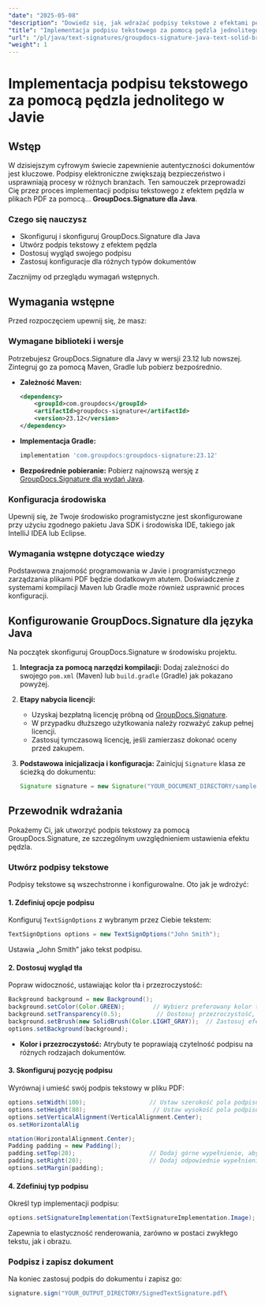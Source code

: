 ```yaml
---
"date": "2025-05-08"
"description": "Dowiedz się, jak wdrażać podpisy tekstowe z efektami pędzla w plikach PDF za pomocą GroupDocs.Signature dla Java. Zwiększ bezpieczeństwo dokumentów i usprawnij proces podpisywania cyfrowego."
"title": "Implementacja podpisu tekstowego za pomocą pędzla jednolitego w Javie przy użyciu GroupDocs.Signature"
"url": "/pl/java/text-signatures/groupdocs-signature-java-text-solid-brush/"
"weight": 1
---
```


# Implementacja podpisu tekstowego za pomocą pędzla jednolitego w Javie

## Wstęp

W dzisiejszym cyfrowym świecie zapewnienie autentyczności dokumentów jest kluczowe. Podpisy elektroniczne zwiększają bezpieczeństwo i usprawniają procesy w różnych branżach. Ten samouczek przeprowadzi Cię przez proces implementacji podpisu tekstowego z efektem pędzla w plikach PDF za pomocą… **GroupDocs.Signature dla Java**.

### Czego się nauczysz
- Skonfiguruj i skonfiguruj GroupDocs.Signature dla Java
- Utwórz podpis tekstowy z efektem pędzla
- Dostosuj wygląd swojego podpisu
- Zastosuj konfiguracje dla różnych typów dokumentów

Zacznijmy od przeglądu wymagań wstępnych.

## Wymagania wstępne

Przed rozpoczęciem upewnij się, że masz:

### Wymagane biblioteki i wersje
Potrzebujesz GroupDocs.Signature dla Javy w wersji 23.12 lub nowszej. Zintegruj go za pomocą Maven, Gradle lub pobierz bezpośrednio.

- **Zależność Maven:**
  
  ```xml
  <dependency>
      <groupId>com.groupdocs</groupId>
      <artifactId>groupdocs-signature</artifactId>
      <version>23.12</version>
  </dependency>
  ```

- **Implementacja Gradle:**
  
  ```gradle
  implementation 'com.groupdocs:groupdocs-signature:23.12'
  ```

- **Bezpośrednie pobieranie:** 
  Pobierz najnowszą wersję z [GroupDocs.Signature dla wydań Java](https://releases.groupdocs.com/signature/java/).

### Konfiguracja środowiska
Upewnij się, że Twoje środowisko programistyczne jest skonfigurowane przy użyciu zgodnego pakietu Java SDK i środowiska IDE, takiego jak IntelliJ IDEA lub Eclipse.

### Wymagania wstępne dotyczące wiedzy
Podstawowa znajomość programowania w Javie i programistycznego zarządzania plikami PDF będzie dodatkowym atutem. Doświadczenie z systemami kompilacji Maven lub Gradle może również usprawnić proces konfiguracji.

## Konfigurowanie GroupDocs.Signature dla języka Java
Na początek skonfiguruj GroupDocs.Signature w środowisku projektu.

1. **Integracja za pomocą narzędzi kompilacji:**
   Dodaj zależności do swojego `pom.xml` (Maven) lub `build.gradle` (Gradle) jak pokazano powyżej.

2. **Etapy nabycia licencji:**
   - Uzyskaj bezpłatną licencję próbną od [GroupDocs.Signature](https://purchase.groupdocs.com/buy).
   - W przypadku dłuższego użytkowania należy rozważyć zakup pełnej licencji.
   - Zastosuj tymczasową licencję, jeśli zamierzasz dokonać oceny przed zakupem.

3. **Podstawowa inicjalizacja i konfiguracja:**
   Zainicjuj `Signature` klasa ze ścieżką do dokumentu:
   
   ```java
   Signature signature = new Signature("YOUR_DOCUMENT_DIRECTORY/sample.pdf");
   ```

## Przewodnik wdrażania
Pokażemy Ci, jak utworzyć podpis tekstowy za pomocą GroupDocs.Signature, ze szczególnym uwzględnieniem ustawienia efektu pędzla.

### Utwórz podpisy tekstowe
Podpisy tekstowe są wszechstronne i konfigurowalne. Oto jak je wdrożyć:

#### 1. Zdefiniuj opcje podpisu
Konfiguruj `TextSignOptions` z wybranym przez Ciebie tekstem:

```java
TextSignOptions options = new TextSignOptions("John Smith");
```
Ustawia „John Smith” jako tekst podpisu.

#### 2. Dostosuj wygląd tła
Popraw widoczność, ustawiając kolor tła i przezroczystość:

```java
Background background = new Background();
background.setColor(Color.GREEN);        // Wybierz preferowany kolor tła
background.setTransparency(0.5);          // Dostosuj przezroczystość, aby uzyskać lepszą widoczność
background.setBrush(new SolidBrush(Color.LIGHT_GRAY));  // Zastosuj efekt pędzla jednolitego
options.setBackground(background);
```

- **Kolor i przezroczystość:** Atrybuty te poprawiają czytelność podpisu na różnych rodzajach dokumentów.

#### 3. Skonfiguruj pozycję podpisu
Wyrównaj i umieść swój podpis tekstowy w pliku PDF:

```java
options.setWidth(100);                  // Ustaw szerokość pola podpisu
options.setHeight(80);                   // Ustaw wysokość pola podpisu
options.setVerticalAlignment(VerticalAlignment.Center);
os.setHorizontalAlig

ntation(HorizontalAlignment.Center);
Padding padding = new Padding();
padding.setTop(20);                     // Dodaj górne wypełnienie, aby uzyskać lepsze odstępy
padding.setRight(20);                   // Dodaj odpowiednie wypełnienie w razie potrzeby
options.setMargin(padding);
```

#### 4. Zdefiniuj typ podpisu
Określ typ implementacji podpisu:

```java
options.setSignatureImplementation(TextSignatureImplementation.Image);
```
Zapewnia to elastyczność renderowania, zarówno w postaci zwykłego tekstu, jak i obrazu.

### Podpisz i zapisz dokument
Na koniec zastosuj podpis do dokumentu i zapisz go:

```java
signature.sign("YOUR_OUTPUT_DIRECTORY/SignedTextSignature.pdf\
